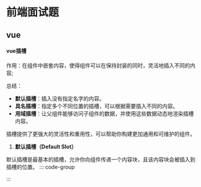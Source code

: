 # 前端面试题

## **vue**  

#### **vue插槽**

作用：在组件中嵌套内容，使得组件可以在保持封装的同时，灵活地插入不同的内容;  

总结：
- **默认插槽**：插入没有指定名字的内容。
- **具名插槽**：指定多个不同位置的插槽，可以根据需要插入不同的内容。
- **用域插槽**：让父组件能够访问子组件的数据，并使用这些数据动态地渲染插槽内容。
  
插槽提供了更强大的灵活性和重用性，可以帮助你构建更加通用和可维护的组件。

1. **默认插槽（Default Slot）**

  默认插槽是最基本的插槽，允许你向组件传递一个内容块，且该内容块会被插入到插槽的位置。
  ::: code-group
  
  <!-- ParentComponent.vue -->
  <template>
    <ChildComponent>
      <p>这是默认插槽的内容</p>
    </ChildComponent>
  </template>
  
  <!-- ChildComponent.vue -->
  <template>
    <div>
      <slot></slot>  <!-- 这里是默认插槽的位置 -->
    </div>
  </template>
  ::: 

